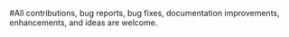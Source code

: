#All contributions, bug reports, bug fixes, documentation improvements, enhancements, and ideas are welcome.

